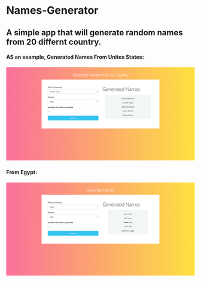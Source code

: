 # Names-Generator
## A simple app that will generate random names from 20 differnt country.

#### AS an example, Generated Names From Unites States:
![](screenshots/Names%20Generator%20US.png)

#### From Egypt:
![](screenshots/Names%20Generator%20EG.png)

